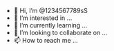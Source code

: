 - 👋 Hi, I’m @1234567789sS
- 👀 I’m interested in ...
- 🌱 I’m currently learning ...
- 💞️ I’m looking to collaborate on ...
- 📫 How to reach me ...

<!---
1234567789sS/1234567789sS is a ✨ special ✨ repository because its `README.md` (this file) appears on your GitHub profile.
You can click the Preview link to take a look at your changes.
--->
